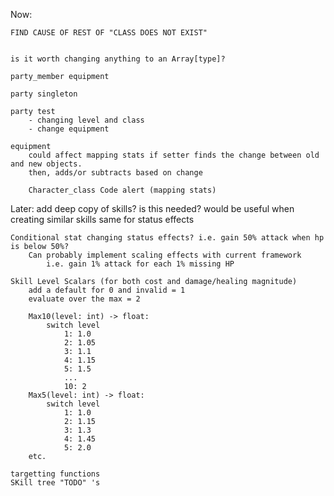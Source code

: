 Now:

	FIND CAUSE OF REST OF "CLASS DOES NOT EXIST"


	is it worth changing anything to an Array[type]?

	party_member equipment

	party singleton

	party test 
		- changing level and class
		- change equipment

	equipment
		could affect mapping stats if setter finds the change between old and new objects.
		then, adds/or subtracts based on change

		Character_class Code alert (mapping stats)

Later:
	add deep copy of skills? is this needed?
			would be useful when creating similar skills
		same for status effects

	Conditional stat changing status effects? i.e. gain 50% attack when hp is below 50%?
		Can probably implement scaling effects with current framework
			i.e. gain 1% attack for each 1% missing HP

	Skill Level Scalars (for both cost and damage/healing magnitude)
		add a default for 0 and invalid = 1
		evaluate over the max = 2

		Max10(level: int) -> float: 
			switch level
				1: 1.0
				2: 1.05
				3: 1.1
				4: 1.15
				5: 1.5
				...
				10: 2
		Max5(level: int) -> float: 
			switch level
				1: 1.0
				2: 1.15
				3: 1.3
				4: 1.45
				5: 2.0
		etc.

	targetting functions
	SKill tree "TODO" 's
	
